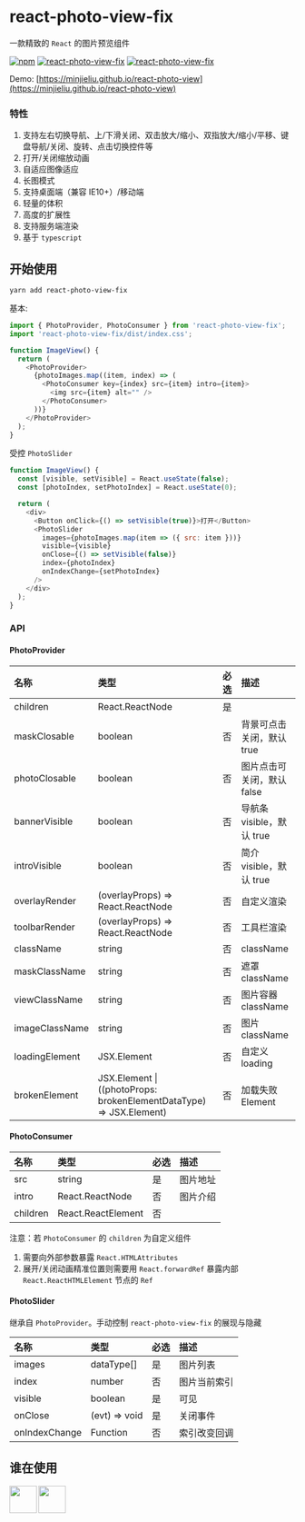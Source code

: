 # react-photo-view-fix

一款精致的 `React` 的图片预览组件

[![npm](https://img.shields.io/npm/v/react-photo-view-fix.svg?style=flat-square)](https://www.npmjs.com/package/react-photo-view-fix)
[![react-photo-view-fix](https://badgen.net/bundlephobia/minzip/react-photo-view-fix)](https://github.com/MinJieLiu/react-photo-view-fix)
[![react-photo-view-fix](https://badgen.net/npm/dt/react-photo-view-fix)](https://github.com/MinJieLiu/react-photo-view-fix)

Demo: [https://minjieliu.github.io/react-photo-view](https://minjieliu.github.io/react-photo-view)

### 特性

1.  支持左右切换导航、上/下滑关闭、双击放大/缩小、双指放大/缩小/平移、键盘导航/关闭、旋转、点击切换控件等
1.  打开/关闭缩放动画
1.  自适应图像适应
1.  长图模式
1.  支持桌面端（兼容 IE10+）/移动端
1.  轻量的体积
1.  高度的扩展性
1.  支持服务端渲染
1.  基于 `typescript`

## 开始使用

    yarn add react-photo-view-fix

基本:

```js
import { PhotoProvider, PhotoConsumer } from 'react-photo-view-fix';
import 'react-photo-view-fix/dist/index.css';

function ImageView() {
  return (
    <PhotoProvider>
      {photoImages.map((item, index) => (
        <PhotoConsumer key={index} src={item} intro={item}>
          <img src={item} alt="" />
        </PhotoConsumer>
      ))}
    </PhotoProvider>
  );
}
```

受控 `PhotoSlider`

```js
function ImageView() {
  const [visible, setVisible] = React.useState(false);
  const [photoIndex, setPhotoIndex] = React.useState(0);

  return (
    <div>
      <Button onClick={() => setVisible(true)}>打开</Button>
      <PhotoSlider
        images={photoImages.map(item => ({ src: item }))}
        visible={visible}
        onClose={() => setVisible(false)}
        index={photoIndex}
        onIndexChange={setPhotoIndex}
      />
    </div>
  );
}
```

### API

#### PhotoProvider

| 名称           | 类型                              | 必选 | 描述                       |
| :------------- | :-------------------------------- | :--- | :------------------------- |
| children       | React.ReactNode                   | 是   |                            |
| maskClosable   | boolean                           | 否   | 背景可点击关闭，默认 true  |
| photoClosable  | boolean                           | 否   | 图片点击可关闭，默认 false |
| bannerVisible  | boolean                           | 否   | 导航条 visible，默认 true  |
| introVisible   | boolean                           | 否   | 简介 visible，默认 true    |
| overlayRender  | (overlayProps) => React.ReactNode | 否   | 自定义渲染                 |
| toolbarRender  | (overlayProps) => React.ReactNode | 否   | 工具栏渲染                 |
| className      | string                            | 否   | className                  |
| maskClassName  | string                            | 否   | 遮罩 className             |
| viewClassName  | string                            | 否   | 图片容器 className         |
| imageClassName | string                            | 否   | 图片 className             |
| loadingElement | JSX.Element                       | 否   | 自定义 loading             |
| brokenElement  | JSX.Element &#124; ((photoProps: brokenElementDataType) => JSX.Element)                       | 否   | 加载失败 Element           |

#### PhotoConsumer

| 名称     | 类型               | 必选 | 描述     |
| :------- | :----------------- | :--- | :------- |
| src      | string             | 是   | 图片地址 |
| intro    | React.ReactNode    | 否   | 图片介绍 |
| children | React.ReactElement | 否   |          |

注意：若 `PhotoConsumer` 的 `children` 为自定义组件

1. 需要向外部参数暴露 `React.HTMLAttributes`
1. 展开/关闭动画精准位置则需要用 `React.forwardRef` 暴露内部 `React.ReactHTMLElement` 节点的 `Ref`

#### PhotoSlider

继承自 `PhotoProvider`。手动控制 `react-photo-view-fix` 的展现与隐藏

| 名称          | 类型          | 必选 | 描述         |
| :------------ | :------------ | :--- | :----------- |
| images        | dataType[]    | 是   | 图片列表     |
| index         | number        | 否   | 图片当前索引 |
| visible       | boolean       | 是   | 可见         |
| onClose       | (evt) => void | 是   | 关闭事件     |
| onIndexChange | Function      | 否   | 索引改变回调 |

## 谁在使用

<a href="http://www.saastrip.com/"><img src="https://minjieliu.github.io/assets/md-image/saastrip_logo.png" align="left" height="48" width="48" /></a>
<a href="http://www.zhinanmao.com/"><img src="https://minjieliu.github.io/assets/md-image/zhinanmao_logo.png" align="left" height="48" width="48" /></a>
